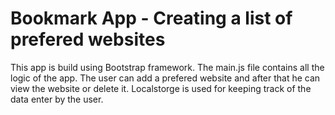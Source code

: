 # Bookmark App - Creating a list of prefered websites
This app is build using Bootstrap framework. The main.js file contains all the logic of the app. 
The user can add a prefered website and after that he can view the website or delete it. Localstorge 
is used for keeping track of the data enter by the user.
